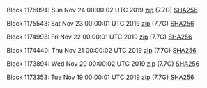 Block 1176094: Sun Nov 24 00:00:02 UTC 2019 [zip](https://dash-bootstrap.ams3.digitaloceanspaces.com/mainnet/2019-11-24/bootstrap.dat.zip) (7.7G) [SHA256](https://dash-bootstrap.ams3.digitaloceanspaces.com/mainnet/2019-11-24/sha256.txt)

Block 1175543: Sat Nov 23 00:00:01 UTC 2019 [zip](https://dash-bootstrap.ams3.digitaloceanspaces.com/mainnet/2019-11-23/bootstrap.dat.zip) (7.7G) [SHA256](https://dash-bootstrap.ams3.digitaloceanspaces.com/mainnet/2019-11-23/sha256.txt)

Block 1174993: Fri Nov 22 00:00:01 UTC 2019 [zip](https://dash-bootstrap.ams3.digitaloceanspaces.com/mainnet/2019-11-22/bootstrap.dat.zip) (7.7G) [SHA256](https://dash-bootstrap.ams3.digitaloceanspaces.com/mainnet/2019-11-22/sha256.txt)

Block 1174440: Thu Nov 21 00:00:02 UTC 2019 [zip](https://dash-bootstrap.ams3.digitaloceanspaces.com/mainnet/2019-11-21/bootstrap.dat.zip) (7.7G) [SHA256](https://dash-bootstrap.ams3.digitaloceanspaces.com/mainnet/2019-11-21/sha256.txt)

Block 1173894: Wed Nov 20 00:00:02 UTC 2019 [zip](https://dash-bootstrap.ams3.digitaloceanspaces.com/mainnet/2019-11-20/bootstrap.dat.zip) (7.7G) [SHA256](https://dash-bootstrap.ams3.digitaloceanspaces.com/mainnet/2019-11-20/sha256.txt)

Block 1173353: Tue Nov 19 00:00:01 UTC 2019 [zip](https://dash-bootstrap.ams3.digitaloceanspaces.com/mainnet/2019-11-19/bootstrap.dat.zip) (7.7G) [SHA256](https://dash-bootstrap.ams3.digitaloceanspaces.com/mainnet/2019-11-19/sha256.txt)
